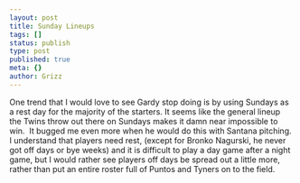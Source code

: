 ```yaml
---
layout: post
title: Sunday Lineups
tags: []
status: publish
type: post
published: true
meta: {}
author: Grizz
---
```

One trend that I would love to see Gardy stop doing is by using Sundays as a rest day for the majority of the starters. It seems like the general lineup the Twins throw out there on Sundays makes it damn near impossible to win.  It bugged me even more when he would do this with Santana pitching.  I understand that players need rest, (except for Bronko Nagurski, he never got off days or bye weeks) and it is difficult to play a day game after a night game, but I would rather see players off days be spread out a little more, rather than put an entire roster full of Puntos and Tyners on to the field. 
